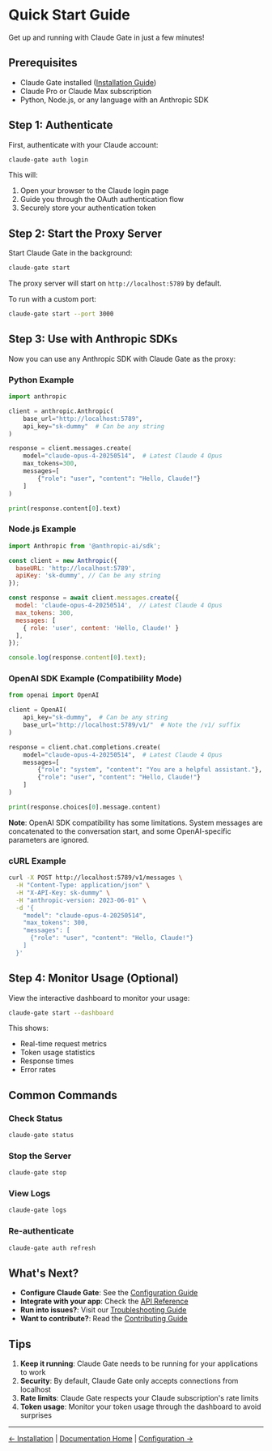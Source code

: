 # Quick Start Guide

Get up and running with Claude Gate in just a few minutes!

## Prerequisites

- Claude Gate installed ([Installation Guide](./installation.md))
- Claude Pro or Claude Max subscription
- Python, Node.js, or any language with an Anthropic SDK

## Step 1: Authenticate

First, authenticate with your Claude account:

```bash
claude-gate auth login
```

This will:
1. Open your browser to the Claude login page
2. Guide you through the OAuth authentication flow
3. Securely store your authentication token

## Step 2: Start the Proxy Server

Start Claude Gate in the background:

```bash
claude-gate start
```

The proxy server will start on `http://localhost:5789` by default.

To run with a custom port:

```bash
claude-gate start --port 3000
```

## Step 3: Use with Anthropic SDKs

Now you can use any Anthropic SDK with Claude Gate as the proxy:

### Python Example

```python
import anthropic

client = anthropic.Anthropic(
    base_url="http://localhost:5789",
    api_key="sk-dummy"  # Can be any string
)

response = client.messages.create(
    model="claude-opus-4-20250514",  # Latest Claude 4 Opus
    max_tokens=300,
    messages=[
        {"role": "user", "content": "Hello, Claude!"}
    ]
)

print(response.content[0].text)
```

### Node.js Example

```javascript
import Anthropic from '@anthropic-ai/sdk';

const client = new Anthropic({
  baseURL: 'http://localhost:5789',
  apiKey: 'sk-dummy', // Can be any string
});

const response = await client.messages.create({
  model: 'claude-opus-4-20250514',  // Latest Claude 4 Opus
  max_tokens: 300,
  messages: [
    { role: 'user', content: 'Hello, Claude!' }
  ],
});

console.log(response.content[0].text);
```

### OpenAI SDK Example (Compatibility Mode)

```python
from openai import OpenAI

client = OpenAI(
    api_key="sk-dummy",  # Can be any string
    base_url="http://localhost:5789/v1/"  # Note the /v1/ suffix
)

response = client.chat.completions.create(
    model="claude-opus-4-20250514",  # Latest Claude 4 Opus
    messages=[
        {"role": "system", "content": "You are a helpful assistant."},
        {"role": "user", "content": "Hello, Claude!"}
    ]
)

print(response.choices[0].message.content)
```

**Note**: OpenAI SDK compatibility has some limitations. System messages are concatenated to the conversation start, and some OpenAI-specific parameters are ignored.

### cURL Example

```bash
curl -X POST http://localhost:5789/v1/messages \
  -H "Content-Type: application/json" \
  -H "X-API-Key: sk-dummy" \
  -H "anthropic-version: 2023-06-01" \
  -d '{
    "model": "claude-opus-4-20250514",
    "max_tokens": 300,
    "messages": [
      {"role": "user", "content": "Hello, Claude!"}
    ]
  }'
```

## Step 4: Monitor Usage (Optional)

View the interactive dashboard to monitor your usage:

```bash
claude-gate start --dashboard
```

This shows:
- Real-time request metrics
- Token usage statistics
- Response times
- Error rates

## Common Commands

### Check Status

```bash
claude-gate status
```

### Stop the Server

```bash
claude-gate stop
```

### View Logs

```bash
claude-gate logs
```

### Re-authenticate

```bash
claude-gate auth refresh
```

## What's Next?

- **Configure Claude Gate**: See the [Configuration Guide](./configuration.md)
- **Integrate with your app**: Check the [API Reference](../reference/api.md)
- **Run into issues?**: Visit our [Troubleshooting Guide](../guides/troubleshooting.md)
- **Want to contribute?**: Read the [Contributing Guide](../guides/contributing.md)

## Tips

1. **Keep it running**: Claude Gate needs to be running for your applications to work
2. **Security**: By default, Claude Gate only accepts connections from localhost
3. **Rate limits**: Claude Gate respects your Claude subscription's rate limits
4. **Token usage**: Monitor your token usage through the dashboard to avoid surprises

---

[← Installation](./installation.md) | [Documentation Home](../README.md) | [Configuration →](./configuration.md)